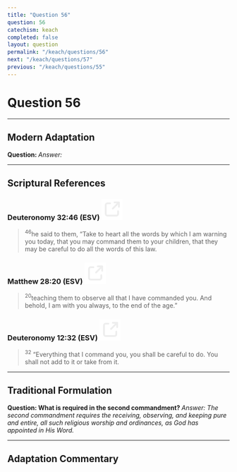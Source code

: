 ```yaml
---
title: "Question 56"
question: 56
catechism: keach
completed: false
layout: question
permalink: "/keach/questions/56"
next: "/keach/questions/57"
previous: "/keach/questions/55"
---
```

# Question 56
---
## Modern Adaptation
<strong>
    Question:
</strong>

<em>
    Answer:
</em>

---
## Scriptural References
### Deuteronomy 32:46 (ESV) <a href="https://biblegateway.com/passage/?search=Deuteronomy+32%3A46&version=ESV"><img src="/assets/svg/link.svg"/></a>
> <sup>46</sup>he said to them, “Take to heart all the words by which I am warning you today, that you may command them to your children, that they may be careful to do all the words of this law.

### Matthew 28:20 (ESV) <a href="https://biblegateway.com/passage/?search=Matthew+28%3A20&version=ESV"><img src="/assets/svg/link.svg"/></a>
> <sup>20</sup>teaching them to observe all that I have commanded you. And behold, I am with you always, to the end of the age.”

### Deuteronomy 12:32 (ESV) <a href="https://biblegateway.com/passage/?search=Deuteronomy+12%3A32&version=ESV"><img src="/assets/svg/link.svg"/></a>
> <sup>32</sup> “Everything that I command you, you shall be careful to do. You shall not add to it or take from it.

---
## Traditional Formulation
<strong>
    Question: What is required in the second commandment?
</strong>

<em>
    Answer: The second commandment requires the receiving, observing, and keeping pure and entire, all such religious worship and ordinances, as God has appointed in His Word.
</em>

---
## Adaptation Commentary
